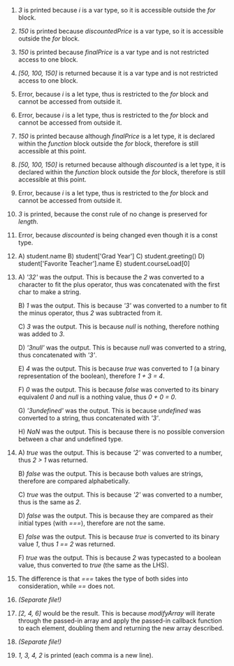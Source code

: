1. *3* is printed because *i* is a var type, so it is accessible outside the *for* block.
2. *150* is printed because *discountedPrice* is a var type, so it is accessible outside the *for* block.
3. *150* is printed because *finalPrice* is a var type and is not restricted access to one block.
4. *[50, 100, 150]* is returned because it is a var type and is not restricted access to one block.
5. Error, because *i* is a let type, thus is restricted to the *for* block and cannot be accessed from outside it.
6. Error, because *i* is a let type, thus is restricted to the *for* block and cannot be accessed from outside it.
7. *150* is printed because although *finalPrice* is a let type, it is declared within the *function* block outside the *for* block, therefore is still accessible at this point.
8. *[50, 100, 150]* is returned because although *discounted* is a let type, it is declared within the *function* block outside the *for* block, therefore is still accessible at this point.
9. Error, because *i* is a let type, thus is restricted to the *for* block and cannot be accessed from outside it.
10. *3* is printed, because the const rule of no change is preserved for *length*.
11. Error, because *discounted* is being changed even though it is a const type.
12. A) student.name B) student['Grad Year'] C) student.greeting() D) student['Favorite Teacher'].name E) student.courseLoad[0]
13. 
    A) *'32'* was the output. This is because the *2* was converted to a character to fit the plus operator, thus was concatenated with the first char to make a string.

    B) *1* was the output. This is because *'3'* was converted to a number to fit the minus operator, thus *2* was subtracted from it.

    C) *3* was the output. This is because *null* is nothing, therefore nothing was added to *3*.

    D) *'3null'* was the output. This is because *null* was converted to a string, thus concatenated with *'3'*.

    E) *4* was the output. This is because *true* was converted to *1* (a binary representation of the boolean), therefore *1 + 3 = 4*.

    F) *0* was the output. This is because *false* was converted to its binary equivalent *0* and *null* is a nothing value, thus *0 + 0 = 0*.

    G) *'3undefined'* was the output. This is because *undefined* was converted to a string, thus concatenated with *'3'*.

    H) *NaN* was the output. This is because there is no possible conversion between a char and undefined type.
14. 
    A) *true* was the output. This is because *'2'* was converted to a number, thus *2 > 1* was returned.

    B) *false* was the output. This is because both values are strings, therefore are compared alphabetically.

    C) *true* was the output. This is because *'2'* was converted to a number, thus is the same as *2*.

    D) *false* was the output. This is because they are compared as their initial types (with *===*), therefore are not the same.

    E) *false* was the output. This is because *true* is converted to its binary value *1*, thus *1 == 2* was returned.

    F) *true* was the output. This is because *2* was typecasted to a boolean value, thus converted to *true* (the same as the LHS).
15. The difference is that *===* takes the type of both sides into consideration, while *==* does not.
16. *(Separate file!)*
17. *[2, 4, 6]* would be the result. This is because *modifyArray* will iterate through the passed-in array and apply the passed-in callback function to each element, doubling them and returning the new array described.
18. *(Separate file!)*
19. *1, 3, 4, 2* is printed (each comma is a new line).
